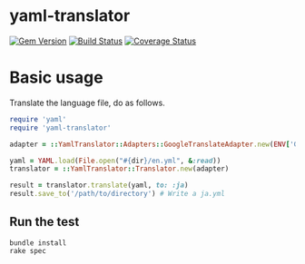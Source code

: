 # yaml-translator

[![Gem Version](https://badge.fury.io/rb/yaml-translator.svg)](https://badge.fury.io/rb/yaml-translator)
[![Build Status](https://travis-ci.org/holyshared/yaml-translator.svg?branch=master)](https://travis-ci.org/holyshared/yaml-translator)
[![Coverage Status](https://coveralls.io/repos/github/holyshared/yaml-translator/badge.svg?branch=master)](https://coveralls.io/github/holyshared/yaml-translator?branch=master)

# Basic usage

Translate the language file, do as follows.

```ruby
require 'yaml'
require 'yaml-translator'

adapter = ::YamlTranslator::Adapters::GoogleTranslateAdapter.new(ENV['GOOGLE_TRANSLATE_API_KEY'])

yaml = YAML.load(File.open("#{dir}/en.yml", &:read))
translator = ::YamlTranslator::Translator.new(adapter)

result = translator.translate(yaml, to: :ja)
result.save_to('/path/to/directory') # Write a ja.yml
```

## Run the test

	bundle install
	rake spec

